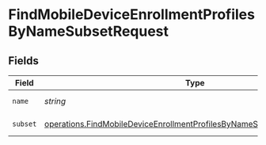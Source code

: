 # FindMobileDeviceEnrollmentProfilesByNameSubsetRequest


## Fields

| Field                                                                                                                                                                | Type                                                                                                                                                                 | Required                                                                                                                                                             | Description                                                                                                                                                          |
| -------------------------------------------------------------------------------------------------------------------------------------------------------------------- | -------------------------------------------------------------------------------------------------------------------------------------------------------------------- | -------------------------------------------------------------------------------------------------------------------------------------------------------------------- | -------------------------------------------------------------------------------------------------------------------------------------------------------------------- |
| `name`                                                                                                                                                               | *string*                                                                                                                                                             | :heavy_check_mark:                                                                                                                                                   | Name to filter by                                                                                                                                                    |
| `subset`                                                                                                                                                             | [operations.FindMobileDeviceEnrollmentProfilesByNameSubsetPathParamSubset](../../models/operations/findmobiledeviceenrollmentprofilesbynamesubsetpathparamsubset.md) | :heavy_check_mark:                                                                                                                                                   | Subset to filter by                                                                                                                                                  |